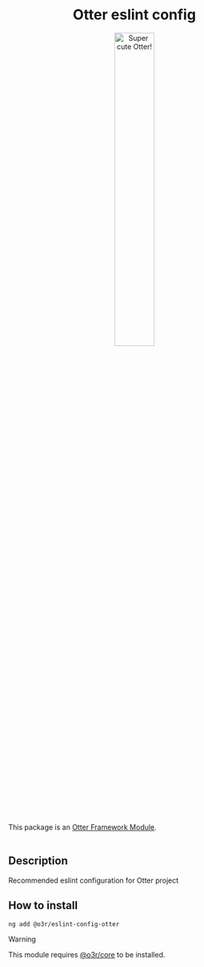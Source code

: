<h1 align="center">Otter eslint config</h1>
<p align="center">
  <img src="https://raw.githubusercontent.com/AmadeusITGroup/otter/main/assets/logo/otter.png" alt="Super cute Otter!" width="40%"/>
</p>

This package is an [Otter Framework Module](https://github.com/AmadeusITGroup/otter/tree/main/docs/core/MODULE.md).
<br />
<br />

## Description

Recommended eslint configuration for Otter project

## How to install

```shell
ng add @o3r/eslint-config-otter
```

> [!WARNING]
> This module requires [@o3r/core](https://www.npmjs.com/package/@o3r/core) to be installed.
